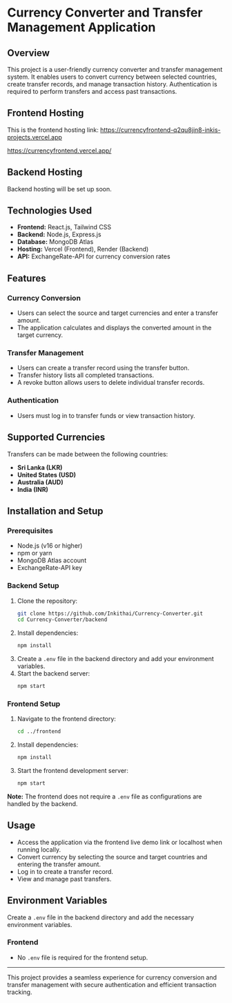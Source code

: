 # Currency Converter and Transfer Management Application

## Overview
This project is a user-friendly currency converter and transfer management system. It enables users to convert currency between selected countries, create transfer records, and manage transaction history. Authentication is required to perform transfers and access past transactions.

## Frontend Hosting
This is the frontend hosting link:
https://currencyfrontend-q2qu8jin8-inkis-projects.vercel.app

https://currencyfrontend.vercel.app/

## Backend Hosting
Backend hosting will be set up soon.

## Technologies Used
- **Frontend:** React.js, Tailwind CSS  
- **Backend:** Node.js, Express.js  
- **Database:** MongoDB Atlas  
- **Hosting:** Vercel (Frontend), Render (Backend)  
- **API:** ExchangeRate-API for currency conversion rates  

## Features
### Currency Conversion
- Users can select the source and target currencies and enter a transfer amount.
- The application calculates and displays the converted amount in the target currency.

### Transfer Management
- Users can create a transfer record using the transfer button.
- Transfer history lists all completed transactions.
- A revoke button allows users to delete individual transfer records.

### Authentication
- Users must log in to transfer funds or view transaction history.

## Supported Currencies
Transfers can be made between the following countries:
- **Sri Lanka (LKR)**
- **United States (USD)**
- **Australia (AUD)**
- **India (INR)**

## Installation and Setup

### Prerequisites
- Node.js (v16 or higher)
- npm or yarn
- MongoDB Atlas account
- ExchangeRate-API key

### Backend Setup
1. Clone the repository:
   ```sh
   git clone https://github.com/Inkithai/Currency-Converter.git
   cd Currency-Converter/backend
   ```
2. Install dependencies:
   ```sh
   npm install
   ```
3. Create a `.env` file in the backend directory and add your environment variables.
4. Start the backend server:
   ```sh
   npm start
   ```

### Frontend Setup
1. Navigate to the frontend directory:
   ```sh
   cd ../frontend
   ```
2. Install dependencies:
   ```sh
   npm install
   ```
3. Start the frontend development server:
   ```sh
   npm start
   ```
**Note:** The frontend does not require a `.env` file as configurations are handled by the backend.

## Usage
- Access the application via the frontend live demo link or localhost when running locally.
- Convert currency by selecting the source and target countries and entering the transfer amount.
- Log in to create a transfer record.
- View and manage past transfers.

## Environment Variables
Create a `.env` file in the backend directory and add the necessary environment variables.

### Frontend
- No `.env` file is required for the frontend setup.

---
This project provides a seamless experience for currency conversion and transfer management with secure authentication and efficient transaction tracking.
